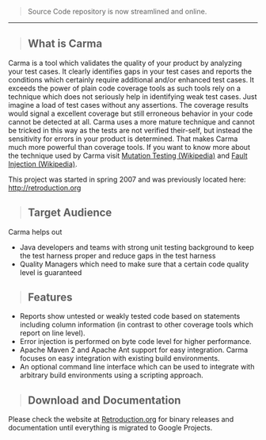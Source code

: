 > Source Code repository is now streamlined and online.

---


> ## What is Carma ##

Carma is a tool which validates the quality of your product by analyzing your test cases. It clearly identifies gaps in your test cases and reports the conditions which certainly require additional and/or enhanced test cases. It exceeds the power of plain code coverage tools as such tools rely on a technique which does not seriously help in identifying weak test cases. Just imagine a load of test cases without any assertions. The coverage results would signal a excellent coverage but still erroneous behavior in your code cannot be detected at all. Carma uses a more mature technique and cannot be tricked in this way as the tests are not verified their-self, but instead the sensitivity for errors in your product is determined. That makes Carma much more powerful than coverage tools. If you want to know more about the technique used by Carma visit [Mutation Testing (Wikipedia)](http://en.wikipedia.org/wiki/Mutation_testing) and [Fault Injection (Wikipedia)](http://en.wikipedia.org/wiki/Fault_injection).

This project was started in spring 2007 and was previously located here: http://retroduction.org

> ## Target Audience ##
Carma helps out
  * Java developers and teams with strong unit testing background to keep the test harness proper and reduce gaps in the test harness
  * Quality Managers which need to make sure that a certain code quality level is guaranteed

> ## Features ##
  * Reports show untested or weakly tested code based on statements including column information (in contrast to other coverage tools which report on line level).
  * Error injection is performed on byte code level for higher performance.
  * Apache Maven 2 and Apache Ant support for easy integration. Carma focuses on easy integration with existing build environments.
  * An optional command line interface which can be used to integrate with arbitrary build environments using a scripting approach.

> ## Download and Documentation ##

Please check the website at [Retroduction.org](http://retroduction.org) for binary releases and documentation until everything is migrated to Google Projects.
